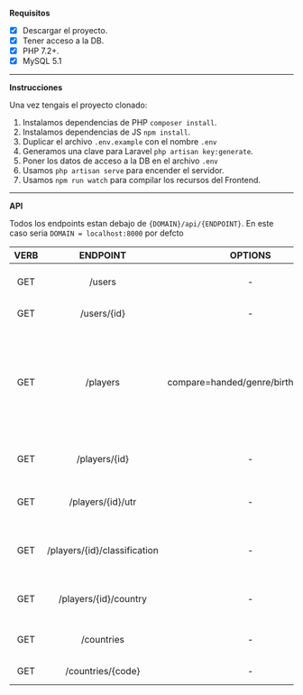 **Requisitos**
- [x] Descargar el proyecto.
- [x] Tener acceso a la DB.
- [x] PHP 7.2+.
- [x] MySQL 5.1
***
**Instrucciones**

Una vez tengais el proyecto clonado:
1. Instalamos dependencias de PHP `composer install`.
1. Instalamos dependencias de JS `npm install`.
1. Duplicar el archivo `.env.example` con el nombre `.env`
1. Generamos una clave para Laravel `php artisan key:generate`.
1. Poner los datos de acceso a la DB en el archivo `.env`
1. Usamos `php artisan serve` para encender el servidor.
1. Usamos `npm run watch` para compilar los recursos del Frontend.

***
**API**

Todos los endpoints estan debajo de `{DOMAIN}/api/{ENDPOINT}`. En este caso seria `DOMAIN = localhost:8000` por defcto 
 
**VERB**|**ENDPOINT**|**OPTIONS**|**DESCRIPTION**
:-----:|:-----:|:-----:|:-----:
GET|/users|-|Devuelve todos los usuarios.
GET|/users/{id}|-|Devuelve un usuario.
 | | | 
GET|/players|compare=handed/genre/birthdate/void|Te da los datos de todos los jugadores o puede utilizarse para comparar stats entre jugadores.
GET|/players/{id}|-|Devuelve los datos de un jugador en concreto.
GET|/players/{id}/utr|-|Devuelve el utr de un jugador.
GET|/players/{id}/classification|-|Devuelve los datos de la tabla classification de un jugador.
GET|/players/{id}/country|-|Devuelve la nacion de un jugador.
 | | | 
GET|/countries|-|Devuelve todas las naciones.
GET|/countries/{code}|-|Devuelve una nación.
